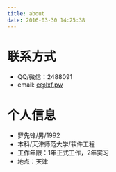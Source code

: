 ```yaml
---
title: about
date: 2016-03-30 14:25:38
---
```


# 联系方式
- QQ/微信：2488091
- email:   e@lxf.pw

# 个人信息
- 罗先锋/男/1992
- 本科/天津师范大学/软件工程
- 工作年限：1年正式工作，2年实习
- 地点：天津